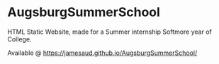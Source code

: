 # AugsburgSummerSchool

HTML Static Website, made for a Summer internship Softmore year of College.


Available @ https://jamesaud.github.io/AugsburgSummerSchool/
